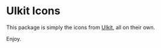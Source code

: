 # UIkit Icons

This package is simply the icons from [UIkit](https://getuikit.com/), all on their own.

Enjoy.
